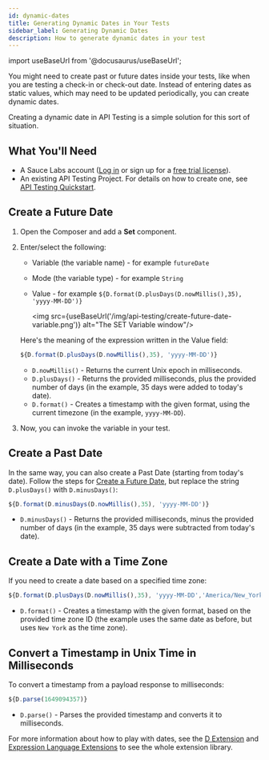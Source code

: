 ```yaml
---
id: dynamic-dates
title: Generating Dynamic Dates in Your Tests
sidebar_label: Generating Dynamic Dates
description: How to generate dynamic dates in your test
---
```


import useBaseUrl from '@docusaurus/useBaseUrl';

You might need to create past or future dates inside your tests, like when you are testing a check-in or check-out date.
Instead of entering dates as static values, which may need to be updated periodically, you can create dynamic dates.

Creating a dynamic date in API Testing is a simple solution for this sort of situation.

## What You'll Need

- A Sauce Labs account ([Log in](https://accounts.saucelabs.com/am/XUI/#login/) or sign up for a [free trial license](https://saucelabs.com/sign-up)).
- An existing API Testing Project. For details on how to create one, see [API Testing Quickstart](/api-testing/quickstart/).

## Create a Future Date

1. Open the Composer and add a **Set** component.

2. Enter/select the following:

   - Variable (the variable name) - for example `futureDate`
   - Mode (the variable type) - for example `String`
   - Value - for example `${D.format(D.plusDays(D.nowMillis(),35), 'yyyy-MM-DD')}`

     <img src={useBaseUrl('/img/api-testing/create-future-date-variable.png')} alt="The SET Variable window"/>

   Here's the meaning of the expression written in the Value field:

   ```js
   ${D.format(D.plusDays(D.nowMillis(),35), 'yyyy-MM-DD')}
   ```

   - `D.nowMillis()` - Returns the current Unix epoch in milliseconds.
   - `D.plusDays()` - Returns the provided milliseconds, plus the provided number of days (in the example, 35 days were added to today's date).
   - `D.format()` - Creates a timestamp with the given format, using the current timezone (in the example, `yyyy-MM-DD`).

3. Now, you can invoke the variable in your test.

## Create a Past Date

In the same way, you can also create a Past Date (starting from today's date). Follow the steps for [Create a Future Date](#create-a-future-date), but replace the string `D.plusDays()` with `D.minusDays()`:

```js
${D.format(D.minusDays(D.nowMillis(),35), 'yyyy-MM-DD')}
```

- `D.minusDays()` - Returns the provided milliseconds, minus the provided number of days (in the example, 35 days were subtracted from today's date).

## Create a Date with a Time Zone

If you need to create a date based on a specified time zone:

```js
${D.format(D.plusDays(D.nowMillis(),35), 'yyyy-MM-DD','America/New_York')}
```

- `D.format()` - Creates a timestamp with the given format, based on the provided time zone ID (the example uses the same date as before, but uses `New York` as the time zone).

## Convert a Timestamp in Unix Time in Milliseconds

To convert a timestamp from a payload response to milliseconds:

```js
${D.parse(1649094357)}
```

- `D.parse()` - Parses the provided timestamp and converts it to milliseconds.

For more information about how to play with dates, see the [D Extension](/api-testing/composer/expressions/#d) and [Expression Language Extensions](/api-testing/composer/expressions/#expression-language-extensions) to see the whole extension library.
